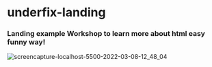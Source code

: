# underfix-landing

### Landing example Workshop to learn more about html easy funny way!

![screencapture-localhost-5500-2022-03-08-12_48_04](https://user-images.githubusercontent.com/100983549/157240084-cf5aeecd-fba2-4b56-9155-b7df8b1fbe32.png)


